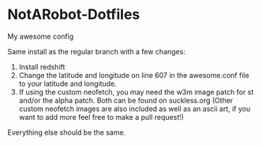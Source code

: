 # NotARobot-Dotfiles
My awesome config

Same install as the regular branch with a few changes:
1. Install redshift
2. Change the latitude and longitude on line 607 in the awesome.conf file to your latitude and longitude.
3. If using the custom neofetch, you may need the w3m image patch for st and/or the alpha patch. Both can be found on suckless.org (Other custom neofetch images are also included as well as an ascii art, if you want to add more feel free to make a pull request!)

Everything else should be the same.
